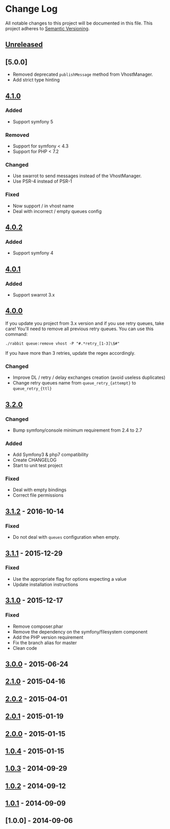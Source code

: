 # Change Log

All notable changes to this project will be documented in this file.
This project adheres to [Semantic Versioning](http://semver.org/).

## [Unreleased]

## [5.0.0]

* Removed deprecated `publishMessage` method from VhostManager.
* Add strict type hinting

## [4.1.0]

### Added

* Support symfony 5

### Removed

* Support for symfony < 4.3
* Support for PHP < 7.2

### Changed

* Use swarrot to send messages instead of the VhostManager.
* Use PSR-4 instead of PSR-1

### Fixed

* Now support / in vhost name
* Deal with incorrect / empty queues config

## [4.0.2]

### Added

* Support symfony 4

## [4.0.1]

### Added

* Support swarrot 3.x

## [4.0.0]

If you update you project from 3.x version and if you use retry queues, take care!
You'll need to remove all previous retry queues. You can use this command:

`./rabbit queue:remove vhost -P "#.*retry_[1-3]\$#"`

If you have more than 3 retries, update the regex accordingly.

### Changed

- Improve DL / retry / delay exchanges creation (avoid useless duplicates)
- Change retry queues name from `queue_retry_{attempt}` to `queue_retry_{ttl}`

## [3.2.0]

### Changed

- Bump symfony/console minimum requirement from 2.4 to 2.7

### Added

- Add Symfony3 & php7 compatibility
- Create CHANGELOG
- Start to unit test project

### Fixed

- Deal with empty bindings
- Correct file permissions

## [3.1.2] - 2016-10-14

### Fixed

- Do not deal with `queues` configuration when empty.

## [3.1.1] - 2015-12-29

### Fixed

- Use the appropriate flag for options expecting a value
- Update installation instructions

## [3.1.0] - 2015-12-17

### Fixed

- Remove composer.phar
- Remove the dependency on the symfony/filesystem component
- Add the PHP version requirement
- Fix the branch alias for master
- Clean code

## [3.0.0] - 2015-06-24

## [2.1.0] - 2015-04-16

## [2.0.2] - 2015-04-01

## [2.0.1] - 2015-01-19

## [2.0.0] - 2015-01-15

## [1.0.4] - 2015-01-15

## [1.0.3] - 2014-09-29

## [1.0.2] - 2014-09-12

## [1.0.1] - 2014-09-09

## [1.0.0] - 2014-09-06

[Unreleased]: https://github.com/odolbeau/rabbit-mq-admin-toolkit/compare/v4.1.0...HEAD
[4.1.0]: https://github.com/odolbeau/rabbit-mq-admin-toolkit/compare/v4.0.2...v4.1.0
[4.0.2]: https://github.com/odolbeau/rabbit-mq-admin-toolkit/compare/v4.0.1...v4.0.2
[4.0.1]: https://github.com/odolbeau/rabbit-mq-admin-toolkit/compare/v4.0.0...v4.0.1
[4.0.0]: https://github.com/odolbeau/rabbit-mq-admin-toolkit/compare/v3.2.0...v4.0.0
[3.2.0]: https://github.com/odolbeau/rabbit-mq-admin-toolkit/compare/v3.1.2...v3.2.0
[3.1.2]: https://github.com/odolbeau/rabbit-mq-admin-toolkit/compare/v3.1.1...v3.1.2
[3.1.1]: https://github.com/odolbeau/rabbit-mq-admin-toolkit/compare/v3.1.0...v3.1.1
[3.1.0]: https://github.com/odolbeau/rabbit-mq-admin-toolkit/compare/v3.0.0...v3.1.0
[3.0.0]: https://github.com/odolbeau/rabbit-mq-admin-toolkit/compare/v2.1.0...v3.0.0
[2.1.0]: https://github.com/odolbeau/rabbit-mq-admin-toolkit/compare/v2.0.2...v2.1.0
[2.0.2]: https://github.com/odolbeau/rabbit-mq-admin-toolkit/compare/v2.0.1...v2.0.2
[2.0.1]: https://github.com/odolbeau/rabbit-mq-admin-toolkit/compare/v2.0.0...v2.0.1
[2.0.0]: https://github.com/odolbeau/rabbit-mq-admin-toolkit/compare/v1.0.4...v2.0.0
[1.0.4]: https://github.com/odolbeau/rabbit-mq-admin-toolkit/compare/v1.0.3...v1.0.4
[1.0.3]: https://github.com/odolbeau/rabbit-mq-admin-toolkit/compare/v1.0.2...v1.0.3
[1.0.2]: https://github.com/odolbeau/rabbit-mq-admin-toolkit/compare/v1.0.1...v1.0.2
[1.0.1]: https://github.com/odolbeau/rabbit-mq-admin-toolkit/compare/v1.0.0...v1.0.1
